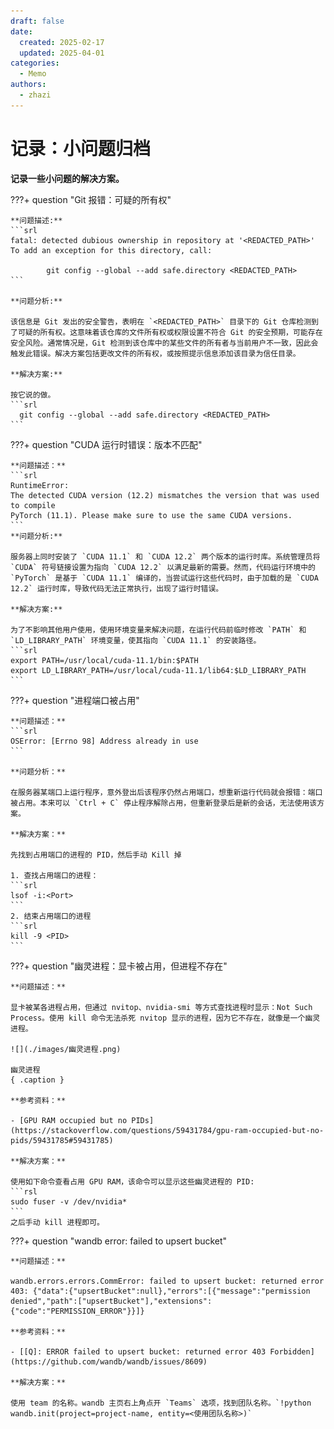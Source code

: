 ```yaml
---
draft: false
date:
  created: 2025-02-17
  updated: 2025-04-01
categories:
  - Memo
authors:
  - zhazi
---
```


# 记录：小问题归档

**记录一些小问题的解决方案。**

???+ question "Git 报错：可疑的所有权"

    **问题描述:**
    ```srl
    fatal: detected dubious ownership in repository at '<REDACTED_PATH>'
    To add an exception for this directory, call:

            git config --global --add safe.directory <REDACTED_PATH>
    ```

    **问题分析:**

    该信息是 Git 发出的安全警告，表明在 `<REDACTED_PATH>` 目录下的 Git 仓库检测到了可疑的所有权。这意味着该仓库的文件所有权或权限设置不符合 Git 的安全预期，可能存在安全风险。通常情况是，Git 检测到该仓库中的某些文件的所有者与当前用户不一致，因此会触发此错误。解决方案包括更改文件的所有权，或按照提示信息添加该目录为信任目录。

    **解决方案:**

    按它说的做。
    ```srl
      git config --global --add safe.directory <REDACTED_PATH>
    ```

???+ question "CUDA 运行时错误：版本不匹配"

    **问题描述：**
    ```srl
    RuntimeError:
    The detected CUDA version (12.2) mismatches the version that was used to compile
    PyTorch (11.1). Please make sure to use the same CUDA versions.
    ```
    **问题分析:**

    服务器上同时安装了 `CUDA 11.1` 和 `CUDA 12.2` 两个版本的运行时库。系统管理员将 `CUDA` 符号链接设置为指向 `CUDA 12.2` 以满足最新的需要。然而，代码运行环境中的 `PyTorch` 是基于 `CUDA 11.1` 编译的，当尝试运行这些代码时，由于加载的是 `CUDA 12.2` 运行时库，导致代码无法正常执行，出现了运行时错误。

    **解决方案:**

    为了不影响其他用户使用，使用环境变量来解决问题，在运行代码前临时修改 `PATH` 和 `LD_LIBRARY_PATH` 环境变量，使其指向 `CUDA 11.1` 的安装路径。
    ```srl
    export PATH=/usr/local/cuda-11.1/bin:$PATH
    export LD_LIBRARY_PATH=/usr/local/cuda-11.1/lib64:$LD_LIBRARY_PATH
    ```

???+ question "进程端口被占用"

    **问题描述：**
    ```srl
    OSError: [Errno 98] Address already in use
    ```

    **问题分析：**

    在服务器某端口上运行程序，意外登出后该程序仍然占用端口，想重新运行代码就会报错：端口被占用。本来可以 `Ctrl + C` 停止程序解除占用，但重新登录后是新的会话，无法使用该方案。

    **解决方案：**
    
    先找到占用端口的进程的 PID，然后手动 Kill 掉

    1. 查找占用端口的进程：
    ```srl
    lsof -i:<Port>
    ```
    2. 结束占用端口的进程
    ```srl
    kill -9 <PID>
    ```

???+ question "幽灵进程：显卡被占用，但进程不存在"

    **问题描述：**

    显卡被某各进程占用，但通过 nvitop、nvidia-smi 等方式查找进程时显示：Not Such Process。使用 kill 命令无法杀死 nvitop 显示的进程，因为它不存在，就像是一个幽灵进程。

    ![](./images/幽灵进程.png)

    幽灵进程
    { .caption }

    **参考资料：**

    - [GPU RAM occupied but no PIDs](https://stackoverflow.com/questions/59431784/gpu-ram-occupied-but-no-pids/59431785#59431785)

    **解决方案：**
  
    使用如下命令查看占用 GPU RAM，该命令可以显示这些幽灵进程的 PID:
    ```rsl
    sudo fuser -v /dev/nvidia*
    ```
    之后手动 kill 进程即可。

???+ question "wandb error: failed to upsert bucket"

    **问题描述：**

    wandb.errors.errors.CommError: failed to upsert bucket: returned error 403: {"data":{"upsertBucket":null},"errors":[{"message":"permission denied","path":["upsertBucket"],"extensions":{"code":"PERMISSION_ERROR"}}]}

    **参考资料：**

    - [[Q]: ERROR failed to upsert bucket: returned error 403 Forbidden](https://github.com/wandb/wandb/issues/8609)

    **解决方案：**

    使用 team 的名称。wandb 主页右上角点开 `Teams` 选项，找到团队名称。`!python wandb.init(project=project-name, entity=<使用团队名称>)`
